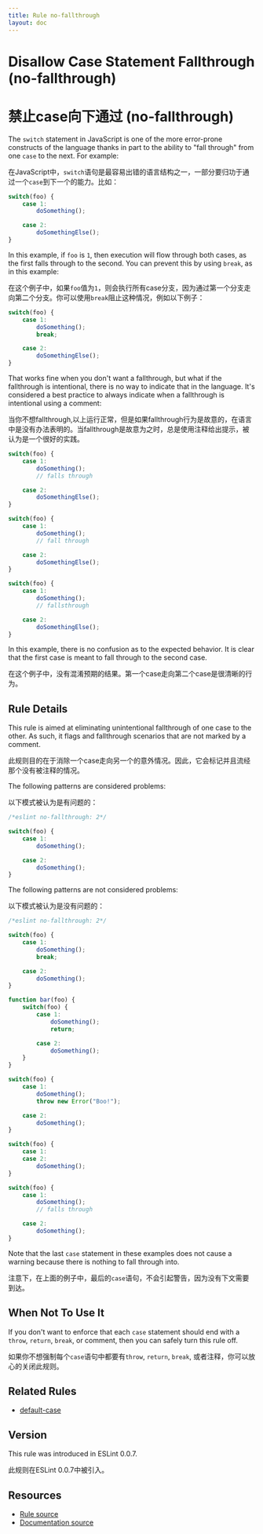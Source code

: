 ```yaml
---
title: Rule no-fallthrough
layout: doc
---
```

<!-- Note: No pull requests accepted for this file. See README.md in the root directory for details. -->

# Disallow Case Statement Fallthrough (no-fallthrough)

# 禁止case向下通过 (no-fallthrough)

The `switch` statement in JavaScript is one of the more error-prone constructs of the language thanks in part to the ability to "fall through" from one `case` to the next. For example:

在JavaScript中，`switch`语句是最容易出错的语言结构之一，一部分要归功于通过一个`case`到下一个的能力。比如：

```js
switch(foo) {
    case 1:
        doSomething();

    case 2:
        doSomethingElse();
}
```

In this example, if `foo` is `1`, then execution will flow through both cases, as the first falls through to the second. You can prevent this by using `break`, as in this example:

在这个例子中，如果`foo`值为`1`，则会执行所有case分支，因为通过第一个分支走向第二个分支。你可以使用`break`阻止这种情况，例如以下例子：

```js
switch(foo) {
    case 1:
        doSomething();
        break;

    case 2:
        doSomethingElse();
}
```

That works fine when you don't want a fallthrough, but what if the fallthrough is intentional, there is no way to indicate that in the language. It's considered a best practice to always indicate when a fallthrough is intentional using a comment:

当你不想fallthrough,以上运行正常，但是如果fallthrough行为是故意的，在语言中是没有办法表明的。当fallthrough是故意为之时，总是使用注释给出提示，被认为是一个很好的实践。

```js
switch(foo) {
    case 1:
        doSomething();
        // falls through

    case 2:
        doSomethingElse();
}

switch(foo) {
    case 1:
        doSomething();
        // fall through

    case 2:
        doSomethingElse();
}

switch(foo) {
    case 1:
        doSomething();
        // fallsthrough

    case 2:
        doSomethingElse();
}
```

In this example, there is no confusion as to the expected behavior. It is clear that the first case is meant to fall through to the second case.

在这个例子中，没有混淆预期的结果。第一个case走向第二个case是很清晰的行为。

## Rule Details

This rule is aimed at eliminating unintentional fallthrough of one case to the other. As such, it flags and fallthrough scenarios that are not marked by a comment.

此规则目的在于消除一个case走向另一个的意外情况。因此，它会标记并且流经那个没有被注释的情况。

The following patterns are considered problems:

以下模式被认为是有问题的：

```js
/*eslint no-fallthrough: 2*/

switch(foo) {
    case 1:
        doSomething();

    case 2:
        doSomething();
}
```

The following patterns are not considered problems:

以下模式被认为是没有问题的：

```js
/*eslint no-fallthrough: 2*/

switch(foo) {
    case 1:
        doSomething();
        break;

    case 2:
        doSomething();
}

function bar(foo) {
    switch(foo) {
        case 1:
            doSomething();
            return;

        case 2:
            doSomething();
    }
}

switch(foo) {
    case 1:
        doSomething();
        throw new Error("Boo!");

    case 2:
        doSomething();
}

switch(foo) {
    case 1:
    case 2:
        doSomething();
}

switch(foo) {
    case 1:
        doSomething();
        // falls through

    case 2:
        doSomething();
}
```

Note that the last `case` statement in these examples does not cause a warning because there is nothing to fall through into.

注意下，在上面的例子中，最后的`case`语句，不会引起警告，因为没有下文需要到达。

## When Not To Use It

If you don't want to enforce that each `case` statement should end with a `throw`, `return`, `break`, or comment, then you can safely turn this rule off.

如果你不想强制每个`case`语句中都要有`throw`, `return`, `break`, 或者注释，你可以放心的关闭此规则。

## Related Rules

* [default-case](default-case)

## Version

This rule was introduced in ESLint 0.0.7.

此规则在ESLint 0.0.7中被引入。

## Resources

* [Rule source](https://github.com/eslint/eslint/tree/master/lib/rules/no-fallthrough.js)
* [Documentation source](https://github.com/eslint/eslint/tree/master/docs/rules/no-fallthrough.md)
